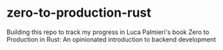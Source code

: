 # zero-to-production-rust
Building this repo to track my progress in Luca Palmieri's book Zero to Production in Rust: An opinionated introduction to backend development
